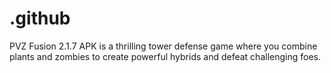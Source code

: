 # .github
PVZ Fusion 2.1.7 APK is a thrilling tower defense game where you combine plants and zombies to create powerful hybrids and defeat challenging foes.
